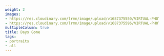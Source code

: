 ```yaml
---
weight: 2
images:
- https://res.cloudinary.com/lrmn/image/upload/v1687375550/VIRTUAL-PHOTOGRAPHY/daysgone/DAYS-GONE4_u49dpg.png
- https://res.cloudinary.com/lrmn/image/upload/v1687375596/VIRTUAL-PHOTOGRAPHY/daysgone/EEDG05_vxybci.png
multipleColumn: true
title: Days Gone
tags:
- portraits
- all
---
```


